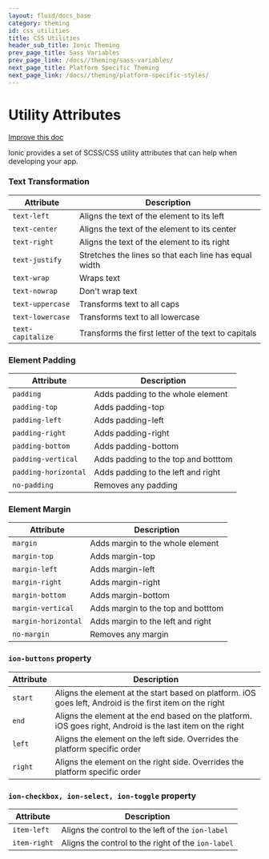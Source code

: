 ```yaml
---
layout: fluid/docs_base
category: theming
id: css_utilities
title: CSS Utilities
header_sub_title: Ionic Theming
prev_page_title: Sass Variables
prev_page_link: /docs//theming/sass-variables/
next_page_title: Platform Specific Theming
next_page_link: /docs//theming/platform-specific-styles/
---
```



<h1 class="title">Utility Attributes</h1>

<a class="improve-v2-docs" href='https://github.com/driftyco/ionic-site/edit/master/content/docs//theming/css-utilities/index.md'>
  Improve this doc
</a>

Ionic provides a set of SCSS/CSS utility attributes that can help when developing your app.

### Text Transformation

| Attribute         | Description                                           |
|-------------------|-------------------------------------------------------|
| `text-left`       | Aligns the text of the element to its left            |
| `text-center`     | Aligns the text of the element to its center          |
| `text-right`      | Aligns the text of the element to its right           |
| `text-justify`    | Stretches the lines so that each line has equal width |
| `text-wrap`       | Wraps text                                             |
| `text-nowrap`     | Don't wrap text                                       |
| `text-uppercase`  | Transforms text to all caps                           |
| `text-lowercase ` | Transforms text to all lowercase                      |
| `text-capitalize` | Transforms the first letter of the text to capitals   |

### Element Padding


| Attribute            | Description                         |
|----------------------|-------------------------------------|
| `padding`            | Adds padding to the whole element   |
| `padding-top`        | Adds padding-top                    |
| `padding-left`       | Adds padding-left                   |
| `padding-right`      | Adds padding-right                  |
| `padding-bottom`     | Adds padding-bottom                 |
| `padding-vertical`   | Adds padding to the top and botttom |
| `padding-horizontal` | Adds padding to the left and right  |
| `no-padding`         | Removes any padding                 |

### Element Margin


| Attribute            | Description                         |
|----------------------|-------------------------------------|
| `margin`             | Adds margin to the whole element    |
| `margin-top`         | Adds margin-top                     |
| `margin-left`        | Adds margin-left                    |
| `margin-right`       | Adds margin-right                   |
| `margin-bottom`      | Adds margin-bottom                  |
| `margin-vertical`    | Adds margin to the top and botttom  |
| `margin-horizontal`  | Adds margin to the left and right   |
| `no-margin`          | Removes any margin                  |


### `ion-buttons` property

| Attribute | Description                                                                                                |
|-----------|------------------------------------------------------------------------------------------------------------|
| `start`   | Aligns the element at the start based on platform. iOS goes left, Android is the first item on the right   |
| `end`     | Aligns the element at the end based on the platform. iOS goes right, Android is the last item on the right |
| `left`    | Aligns the element on the left side. Overrides the platform specific order                                 |
| `right`   | Aligns the element on the right side. Overrides the platform specific order                                |


### `ion-checkbox, ion-select, ion-toggle` property

| Attribute         | Description                                           |
|-------------------|-------------------------------------------------------|
| `item-left`       | Aligns the control to the left of the `ion-label`     |
| `item-right`      | Aligns the control to the right of the `ion-label`    |
